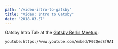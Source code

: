 ```yaml
---
path: "/video-intro-to-gatsby"
title: "Video: Intro to Gatsby"
date: "2018-03-27"
---
```


Gatsby Intro Talk at the [Gatsby Berlin Meetup](https://www.meetup.com/gatsbyjs/):

`youtube:https://www.youtube.com/embed/F02QesSf9AI`
